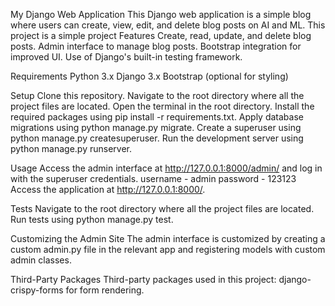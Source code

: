 My Django Web Application
This Django web application is a simple blog where users can create, view, edit, and delete blog posts on AI and ML.
This project is a simple project
Features
Create, read, update, and delete blog posts.
Admin interface to manage blog posts.
Bootstrap integration for improved UI.
Use of Django's built-in testing framework.

Requirements
Python 3.x
Django 3.x
Bootstrap (optional for styling)

Setup
Clone this repository.
Navigate to the root directory where all the project files are located.
Open the terminal in the root directory.
Install the required packages using pip install -r requirements.txt.
Apply database migrations using python manage.py migrate.
Create a superuser using python manage.py createsuperuser.
Run the development server using python manage.py runserver.

Usage
Access the admin interface at http://127.0.0.1:8000/admin/ and log in with the superuser credentials.
username - admin
password - 123123
Access the application at http://127.0.0.1:8000/.

Tests
Navigate to the root directory where all the project files are located.
Run tests using python manage.py test.

Customizing the Admin Site
The admin interface is customized by creating a custom admin.py file in the relevant app and registering models with custom admin classes.

Third-Party Packages
Third-party packages used in this project:
django-crispy-forms for form rendering.



